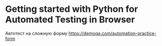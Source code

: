 # Getting started with Python for Automated Testing in Browser

Автотест на сложную форму https://demoqa.com/automation-practice-form